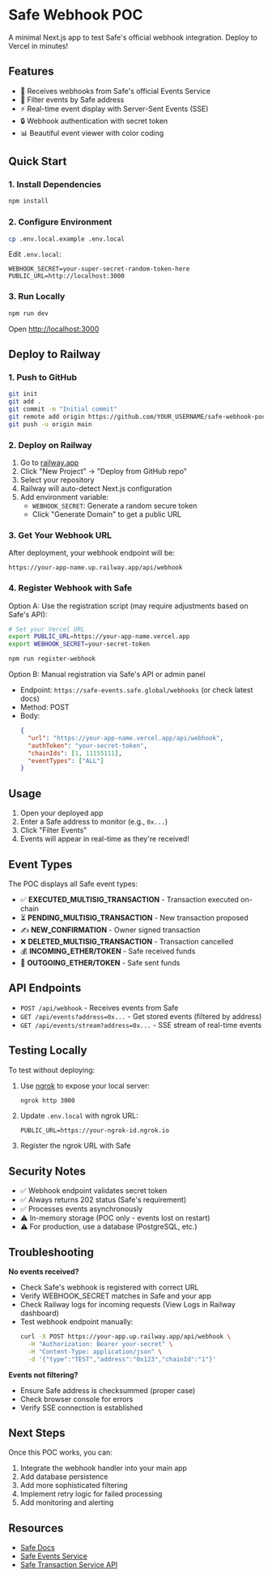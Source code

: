 # Safe Webhook POC

A minimal Next.js app to test Safe's official webhook integration. Deploy to Vercel in minutes!

## Features

- 🔐 Receives webhooks from Safe's official Events Service
- 🎯 Filter events by Safe address
- ⚡ Real-time event display with Server-Sent Events (SSE)
- 🔒 Webhook authentication with secret token
- 📊 Beautiful event viewer with color coding

## Quick Start

### 1. Install Dependencies

```bash
npm install
```

### 2. Configure Environment

```bash
cp .env.local.example .env.local
```

Edit `.env.local`:
```env
WEBHOOK_SECRET=your-super-secret-random-token-here
PUBLIC_URL=http://localhost:3000
```

### 3. Run Locally

```bash
npm run dev
```

Open [http://localhost:3000](http://localhost:3000)

## Deploy to Railway

### 1. Push to GitHub 

```bash
git init
git add .
git commit -m "Initial commit"
git remote add origin https://github.com/YOUR_USERNAME/safe-webhook-poc.git
git push -u origin main
```

### 2. Deploy on Railway

1. Go to [railway.app](https://railway.app)
2. Click "New Project" → "Deploy from GitHub repo"
3. Select your repository
4. Railway will auto-detect Next.js configuration
5. Add environment variable:
   - `WEBHOOK_SECRET`: Generate a random secure token
   - Click "Generate Domain" to get a public URL

### 3. Get Your Webhook URL

After deployment, your webhook endpoint will be:
```
https://your-app-name.up.railway.app/api/webhook
```

### 4. Register Webhook with Safe

Option A: Use the registration script (may require adjustments based on Safe's API):
```bash
# Set your Vercel URL
export PUBLIC_URL=https://your-app-name.vercel.app
export WEBHOOK_SECRET=your-secret-token

npm run register-webhook
```

Option B: Manual registration via Safe's API or admin panel
- Endpoint: `https://safe-events.safe.global/webhooks` (or check latest docs)
- Method: POST
- Body:
  ```json
  {
    "url": "https://your-app-name.vercel.app/api/webhook",
    "authToken": "your-secret-token",
    "chainIds": [1, 11155111],
    "eventTypes": ["ALL"]
  }
  ```

## Usage

1. Open your deployed app
2. Enter a Safe address to monitor (e.g., `0x...`)
3. Click "Filter Events"
4. Events will appear in real-time as they're received!

## Event Types

The POC displays all Safe event types:

- ✅ **EXECUTED_MULTISIG_TRANSACTION** - Transaction executed on-chain
- ⏳ **PENDING_MULTISIG_TRANSACTION** - New transaction proposed
- ✍️ **NEW_CONFIRMATION** - Owner signed transaction
- ❌ **DELETED_MULTISIG_TRANSACTION** - Transaction cancelled
- 💰 **INCOMING_ETHER/TOKEN** - Safe received funds
- 💸 **OUTGOING_ETHER/TOKEN** - Safe sent funds

## API Endpoints

- `POST /api/webhook` - Receives events from Safe
- `GET /api/events?address=0x...` - Get stored events (filtered by address)
- `GET /api/events/stream?address=0x...` - SSE stream of real-time events

## Testing Locally

To test without deploying:

1. Use [ngrok](https://ngrok.com) to expose your local server:
   ```bash
   ngrok http 3000
   ```

2. Update `.env.local` with ngrok URL:
   ```env
   PUBLIC_URL=https://your-ngrok-id.ngrok.io
   ```

3. Register the ngrok URL with Safe

## Security Notes

- ✅ Webhook endpoint validates secret token
- ✅ Always returns 202 status (Safe's requirement)
- ✅ Processes events asynchronously
- ⚠️ In-memory storage (POC only - events lost on restart)
- ⚠️ For production, use a database (PostgreSQL, etc.)

## Troubleshooting

**No events received?**
- Check Safe's webhook is registered with correct URL
- Verify WEBHOOK_SECRET matches in Safe and your app
- Check Railway logs for incoming requests (View Logs in Railway dashboard)
- Test webhook endpoint manually:
  ```bash
  curl -X POST https://your-app.up.railway.app/api/webhook \
    -H "Authorization: Bearer your-secret" \
    -H "Content-Type: application/json" \
    -d '{"type":"TEST","address":"0x123","chainId":"1"}'
  ```

**Events not filtering?**
- Ensure Safe address is checksummed (proper case)
- Check browser console for errors
- Verify SSE connection is established

## Next Steps

Once this POC works, you can:
1. Integrate the webhook handler into your main app
2. Add database persistence
3. Add more sophisticated filtering
4. Implement retry logic for failed processing
5. Add monitoring and alerting

## Resources

- [Safe Docs](https://docs.safe.global)
- [Safe Events Service](https://github.com/safe-global/safe-events-service)
- [Safe Transaction Service API](https://docs.safe.global/core-api/transaction-service-overview)

